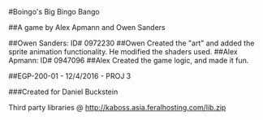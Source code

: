#Boingo's Big Bingo Bango



##A game by Alex Apmann and Owen Sanders


##Owen Sanders: ID# 0972230
##Owen Created the "art" and added the sprite animation functionality. He modified the shaders used. 
##Alex Apmann: ID# 0947096
##Alex Created the game logic, and made it fun. 

##EGP-200-01 - 12/4/2016 - PROJ 3 


###Created for Daniel Buckstein

Third party libraries @ http://kaboss.asia.feralhosting.com/lib.zip
